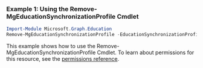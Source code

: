 ### Example 1: Using the Remove-MgEducationSynchronizationProfile Cmdlet
```powershell
Import-Module Microsoft.Graph.Education
Remove-MgEducationSynchronizationProfile -EducationSynchronizationProfileId $educationSynchronizationProfileId
```
This example shows how to use the Remove-MgEducationSynchronizationProfile Cmdlet.
To learn about permissions for this resource, see the [permissions reference](/graph/permissions-reference).
